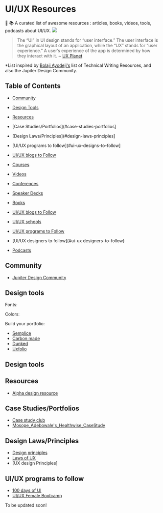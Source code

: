 # UI/UX Resources
📔 📚 A curated list of awesome resources : articles, books, videos, tools, podcasts about UI/UX.
![](https://res.cloudinary.com/pediomo/image/upload/v1607170403/UI_UX_resources_qbtjhk.png)

> The “UI” in UI design stands for “user interface.” The user interface is the graphical layout of an application, while the “UX” stands for “user experience.” A user’s experience of the app is determined by how they interact with it. ~ [UX Planet](https://uxplanet.org/what-is-ui-vs-ux-design-and-the-difference-d9113f6612de)

*List inspired by [Bolaji Ayodeji's](https://github.com/BolajiAyodeji) list of Technical Writing Resources, and also the Jupiter Design Community.

## Table of Contents
- [Community](#community)
- [Design Tools](#design-tools)
- [Resources](#resources)
- [Case Studies/Portfolios](#case-studies-portfolios]
- [Design Laws/Principles](#design-laws-principles]
- [UI/UX programs to follow](#ui-ux-designs-to-follow]
- [UI/UX blogs to Follow](#ui-ux-blogs-to-follow)


- [Courses](#courses)
- [Videos](#videos)
- [Conferences](#conferences)
- [Speaker Decks](#speaker-decks)
- [Books](#books)
- [UI/UX blogs to Follow](#ui-ux-blogs-to-follow)
- [UI/UX schools](#UI-UX-schools)
- [UI/UX programs to Follow](#ui-ux-programs-to-follow)
- [UI/UX designers to follow](#ui-ux designers-to-follow)
- [Podcasts](#podcasts)

## Community
* [Jupiter Design Community](https://chat.whatsapp.com/Ku4SUjSmc4zIAg5XzffEcs)

## Design tools

Fonts:

Colors:

Build your portfolio:
* [Semplice](https://www.semplice.com/)
* [Carbon made](https://carbonmade.com/)
* [Dunked](https://dunked.com/)
* [Uxfolio](https://www.uxfol.io/)


## Design tools

## Resources
* [Alpha design resource](https://www.designresourc.es/)

## Case Studies/Portfolios
* [Case study club](https://www.casestudy.club/case-studies/quill-app-case-study)
* [Mosope_Adebowale's_Healthwise_CaseStudy](mosopeadebowale.com/wp-content/uploads/2019/09/Mosope_Adebowale_Healthwise_CaseStudy.pdf)

## Design Laws/Principles
* [Design principles](https://principles.design/)
* [Laws of UX](https://lawsofux.com)
* [UX design Principles]

## UI/UX programs to follow
* [100 days of UI](https://www.dailyui.co/)
* [UI/UX Female Bootcamp](http://howican.tech/)


To be updated soon!
